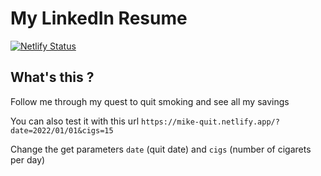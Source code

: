 # My LinkedIn Resume

[![Netlify Status](https://api.netlify.com/api/v1/badges/d60b4025-59a4-4439-87fa-a898dceb8388/deploy-status)](https://app.netlify.com/sites/mike-quit/deploys)

## What's this ?
Follow me through my quest to quit smoking and see all my savings

You can also test it with this url `https://mike-quit.netlify.app/?date=2022/01/01&cigs=15`

Change the get parameters `date` (quit date) and `cigs` (number of cigarets per day)



